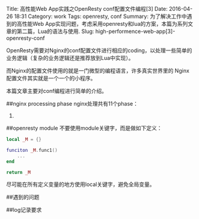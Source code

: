 Title: 高性能Web App实践之OpenResty conf配置文件编程[3]
Date: 2016-04-26 18:31
Category: work
Tags: openresty, conf
Summary: 为了解决工作中遇到的高性能Web App实现问题，考虑采用openresty和lua的方案，本篇为系列文章的第二篇，Lua的语法与使用.
Slug: high-performence-web-app[3]-openresty-conf

OpenResty需要对Nginx的conf配置文件进行相应的coding，以处理一些简单的业务逻辑（复杂的业务逻辑还是推荐放到Lua中实现）。

而Nginx的配置文件使用的就是一门微型的编程语言，许多真实世界里的 Nginx 配置文件其实就是一个一个的小程序。

本篇文章主要对conf编程进行简单的介绍。

##nginx processing phase
nginx处理共有11个phase：

1. 



##openresty module
不要使用module关键字，而是做如下定义：

```lua
local _M = {}

funciton _M.func1()
    ...
end

return _M
```

尽可能在所有定义变量的地方使用local关键字，避免全局变量。

##遇到的问题



##log记录要求


